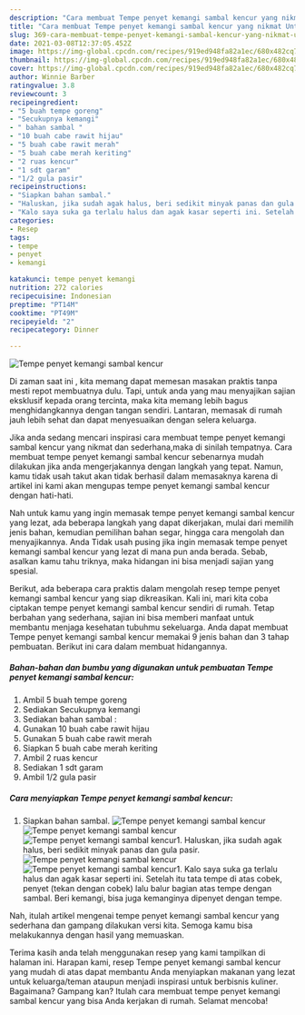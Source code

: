 ```yaml
---
description: "Cara membuat Tempe penyet kemangi sambal kencur yang nikmat Untuk Jualan"
title: "Cara membuat Tempe penyet kemangi sambal kencur yang nikmat Untuk Jualan"
slug: 369-cara-membuat-tempe-penyet-kemangi-sambal-kencur-yang-nikmat-untuk-jualan
date: 2021-03-08T12:37:05.452Z
image: https://img-global.cpcdn.com/recipes/919ed948fa82a1ec/680x482cq70/tempe-penyet-kemangi-sambal-kencur-foto-resep-utama.jpg
thumbnail: https://img-global.cpcdn.com/recipes/919ed948fa82a1ec/680x482cq70/tempe-penyet-kemangi-sambal-kencur-foto-resep-utama.jpg
cover: https://img-global.cpcdn.com/recipes/919ed948fa82a1ec/680x482cq70/tempe-penyet-kemangi-sambal-kencur-foto-resep-utama.jpg
author: Winnie Barber
ratingvalue: 3.8
reviewcount: 3
recipeingredient:
- "5 buah tempe goreng"
- "Secukupnya kemangi"
- " bahan sambal "
- "10 buah cabe rawit hijau"
- "5 buah cabe rawit merah"
- "5 buah cabe merah keriting"
- "2 ruas kencur"
- "1 sdt garam"
- "1/2 gula pasir"
recipeinstructions:
- "Siapkan bahan sambal."
- "Haluskan, jika sudah agak halus, beri sedikit minyak panas dan gula pasir."
- "Kalo saya suka ga terlalu halus dan agak kasar seperti ini. Setelah itu tata tempe di atas cobek, penyet (tekan dengan cobek) lalu balur bagian atas tempe dengan sambal. Beri kemangi, bisa juga kemanginya dipenyet dengan tempe."
categories:
- Resep
tags:
- tempe
- penyet
- kemangi

katakunci: tempe penyet kemangi 
nutrition: 272 calories
recipecuisine: Indonesian
preptime: "PT14M"
cooktime: "PT49M"
recipeyield: "2"
recipecategory: Dinner

---
```



![Tempe penyet kemangi sambal kencur](https://img-global.cpcdn.com/recipes/919ed948fa82a1ec/680x482cq70/tempe-penyet-kemangi-sambal-kencur-foto-resep-utama.jpg)

Di zaman  saat ini , kita memang dapat memesan masakan praktis tanpa mesti repot membuatnya dulu. Tapi, untuk anda yang mau menyajikan sajian eksklusif kepada orang tercinta, maka kita memang lebih bagus menghidangkannya dengan tangan sendiri. Lantaran, memasak di rumah jauh lebih sehat dan dapat menyesuaikan dengan selera keluarga.

Jika anda sedang mencari inspirasi cara membuat tempe penyet kemangi sambal kencur yang nikmat dan sederhana,maka di sinilah tempatnya. Cara membuat tempe penyet kemangi sambal kencur  sebenarnya mudah dilakukan jika anda mengerjakannya dengan langkah yang tepat. Namun, kamu tidak usah takut akan tidak berhasil dalam memasaknya 
karena di artikel ini kami akan mengupas tempe penyet kemangi sambal kencur dengan hati-hati.  



Nah untuk kamu yang ingin memasak tempe penyet kemangi sambal kencur yang lezat, ada beberapa langkah yang dapat dikerjakan, mulai dari memilih jenis bahan, kemudian pemilihan bahan segar, hingga cara mengolah dan menyajikannya. Anda Tidak usah pusing jika ingin memasak tempe penyet kemangi sambal kencur yang lezat di mana pun anda berada. Sebab, asalkan kamu  tahu triknya, maka hidangan ini bisa menjadi sajian yang spesial.

Berikut, ada beberapa cara praktis  dalam mengolah resep tempe penyet kemangi sambal kencur yang siap dikreasikan. Kali ini, mari kita coba ciptakan tempe penyet kemangi sambal kencur sendiri di rumah. Tetap berbahan yang sederhana, sajian ini bisa memberi manfaat untuk membantu menjaga kesehatan tubuhmu sekeluarga. Anda dapat membuat Tempe penyet kemangi sambal kencur memakai 9 jenis bahan dan 3 tahap pembuatan. Berikut ini cara dalam membuat hidangannya.

<!--inarticleads1-->

##### Bahan-bahan dan bumbu yang digunakan untuk pembuatan Tempe penyet kemangi sambal kencur:

1. Ambil 5 buah tempe goreng
1. Sediakan Secukupnya kemangi
1. Sediakan  bahan sambal :
1. Gunakan 10 buah cabe rawit hijau
1. Gunakan 5 buah cabe rawit merah
1. Siapkan 5 buah cabe merah keriting
1. Ambil 2 ruas kencur
1. Sediakan 1 sdt garam
1. Ambil 1/2 gula pasir




<!--inarticleads2-->

##### Cara menyiapkan Tempe penyet kemangi sambal kencur:

1. Siapkan bahan sambal.
<img src="https://img-global.cpcdn.com/steps/0659c7b98889a9b4/160x128cq70/tempe-penyet-kemangi-sambal-kencur-langkah-memasak-1-foto.jpg" alt="Tempe penyet kemangi sambal kencur"><img src="https://img-global.cpcdn.com/steps/14a0ef037b22a49b/160x128cq70/tempe-penyet-kemangi-sambal-kencur-langkah-memasak-1-foto.jpg" alt="Tempe penyet kemangi sambal kencur"><img src="https://img-global.cpcdn.com/steps/f919d9798921e68b/160x128cq70/tempe-penyet-kemangi-sambal-kencur-langkah-memasak-1-foto.jpg" alt="Tempe penyet kemangi sambal kencur">1. Haluskan, jika sudah agak halus, beri sedikit minyak panas dan gula pasir.
<img src="https://img-global.cpcdn.com/steps/408f4360b962181b/160x128cq70/tempe-penyet-kemangi-sambal-kencur-langkah-memasak-2-foto.jpg" alt="Tempe penyet kemangi sambal kencur"><img src="https://img-global.cpcdn.com/steps/9e2fb93daf5f64cd/160x128cq70/tempe-penyet-kemangi-sambal-kencur-langkah-memasak-2-foto.jpg" alt="Tempe penyet kemangi sambal kencur">1. Kalo saya suka ga terlalu halus dan agak kasar seperti ini. Setelah itu tata tempe di atas cobek, penyet (tekan dengan cobek) lalu balur bagian atas tempe dengan sambal. Beri kemangi, bisa juga kemanginya dipenyet dengan tempe.




Nah, itulah artikel mengenai  tempe penyet kemangi sambal kencur  yang sederhana dan gampang dilakukan versi kita. Semoga kamu bisa melakukannya dengan hasil yang memuaskan. 

Terima kasih anda telah menggunakan resep yang kami tampilkan di halaman ini. Harapan kami, resep  Tempe penyet kemangi sambal kencur yang mudah di atas dapat membantu Anda menyiapkan makanan yang lezat untuk keluarga/teman ataupun menjadi inspirasi untuk berbisnis kuliner. Bagaimana? Gampang kan? Itulah cara membuat tempe penyet kemangi sambal kencur yang bisa Anda kerjakan di rumah. Selamat mencoba!

